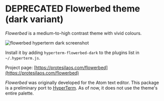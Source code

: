 # DEPRECATED Flowerbed theme (dark variant)

*Flowerbed* is a medium-to-high contrast theme with vivid colours.

![flowerbed hyperterm dark screenshot](https://raw.githubusercontent.com/protesilaos/prot16/master/flowerbed/hyperterm/screenshot.png)

Install it by adding `hyperterm-flowerbed-dark` to the plugins list in `~/.hyperterm.js`.

Project page: [https://protesilaos.com/flowerbed](https://protesilaos.com/flowerbed)

*Flowerbed* was originally developed for the Atom text editor. This package is a preliminary port to [HyperTerm](https://hyperterm.org/). As of now, it does not use the theme's entire palette.
